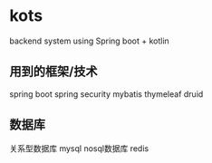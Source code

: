 # kots
backend system using Spring boot + kotlin

## 用到的框架/技术
spring boot
spring security
mybatis
thymeleaf
druid


## 数据库
关系型数据库 mysql
nosql数据库  redis
